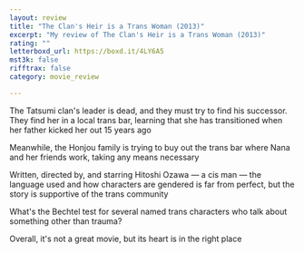 ```yaml
---
layout: review
title: "The Clan's Heir is a Trans Woman (2013)"
excerpt: "My review of The Clan's Heir is a Trans Woman (2013)"
rating: ""
letterboxd_url: https://boxd.it/4LY6A5
mst3k: false
rifftrax: false
category: movie_review

---
```


The Tatsumi clan's leader is dead, and they must try to find his successor. They find her in a local trans bar, learning that she has transitioned when her father kicked her out 15 years ago

Meanwhile, the Honjou family is trying to buy out the trans bar where Nana and her friends work, taking any means necessary

Written, directed by, and starring Hitoshi Ozawa — a cis man — the language used and how characters are gendered is far from perfect, but the story is supportive of the trans community

What's the Bechtel test for several named trans characters who talk about something other than trauma?

Overall, it's not a great movie, but its heart is in the right place